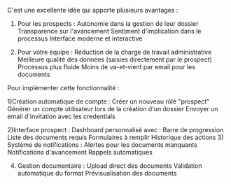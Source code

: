 C'est une excellente idée qui apporte plusieurs avantages :

1) Pour les prospects :
    Autonomie dans la gestion de leur dossier
Transparence sur l'avancement
Sentiment d'implication dans le processus
Interface moderne et interactive

2) Pour votre équipe :
    Réduction de la charge de travail administrative
    Meilleure qualité des données (saisies directement par le prospect)
    Processus plus fluide
    Moins de va-et-vient par email pour les documents

Pour implémenter cette fonctionnalité :

1)Création automatique de compte :
    Créer un nouveau rôle "prospect"
    Générer un compte utilisateur lors de la création d'un dossier
    Envoyer un email d'invitation avec les credentials

2)Interface prospect :
    Dashboard personnalisé avec :
        Barre de progression
        Liste des documents requis
        Formulaires à remplir
        Historique des actions
3) Système de notifications :
    Alertes pour les documents manquants
    Notifications d'avancement
    Rappels automatiques

4) Gestion documentaire :
    Upload direct des documents
    Validation automatique du format
    Prévisualisation des documents